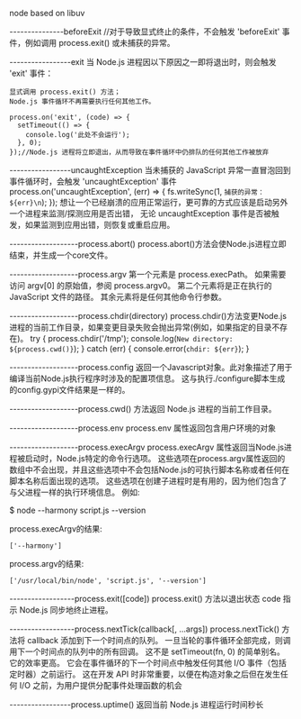 node based on libuv




---------------beforeExit 
//对于导致显式终止的条件，不会触发 'beforeExit' 事件，例如调用 process.exit() 或未捕获的异常。

-----------------exit
当 Node.js 进程因以下原因之一即将退出时，则会触发 'exit' 事件：

    显式调用 process.exit() 方法；
    Node.js 事件循环不再需要执行任何其他工作。

    process.on('exit', (code) => {
	  setTimeout(() => {
	    console.log('此处不会运行');
	  }, 0);
	});//Node.js 进程将立即退出，从而导致在事件循环中仍排队的任何其他工作被放弃

-----------------uncaughtException
当未捕获的 JavaScript 异常一直冒泡回到事件循环时，会触发 'uncaughtException' 事件
	process.on('uncaughtException', (err) => {
	  fs.writeSync(1, `捕获的异常：${err}\n`);
	});
想让一个已经崩溃的应用正常运行，更可靠的方式应该是启动另外一个进程来监测/探测应用是否出错， 无论 uncaughtException 事件是否被触发，如果监测到应用出错，则恢复或重启应用。

-------------------process.abort()
process.abort()方法会使Node.js进程立即结束，并生成一个core文件。

-------------------process.argv
第一个元素是 process.execPath。 如果需要访问 argv[0] 的原始值，参阅 process.argv0。 第二个元素将是正在执行的 JavaScript 文件的路径。 其余元素将是任何其他命令行参数。

-------------------process.chdir(directory)
process.chdir()方法变更Node.js进程的当前工作目录，如果变更目录失败会抛出异常(例如，如果指定的目录不存在)。
try {
  process.chdir('/tmp');
  console.log(`New directory: ${process.cwd()}`);
} catch (err) {
  console.error(`chdir: ${err}`);
}

-------------------process.config
返回一个Javascript对象。此对象描述了用于编译当前Node.js执行程序时涉及的配置项信息。 这与执行./configure脚本生成的config.gypi文件结果是一样的。

-------------------process.cwd()
方法返回 Node.js 进程的当前工作目录。

-------------------process.env
process.env 属性返回包含用户环境的对象

-------------------process.execArgv
process.execArgv 属性返回当Node.js进程被启动时，Node.js特定的命令行选项。 这些选项在process.argv属性返回的数组中不会出现，并且这些选项中不会包括Node.js的可执行脚本名称或者任何在脚本名称后面出现的选项。 这些选项在创建子进程时是有用的，因为他们包含了与父进程一样的执行环境信息。
例如:

$ node --harmony script.js --version

process.execArgv的结果:

	['--harmony']

process.argv的结果:

	['/usr/local/bin/node', 'script.js', '--version']

------------------process.exit([code])
process.exit() 方法以退出状态 code 指示 Node.js 同步地终止进程。

------------------process.nextTick(callback[, ...args])
process.nextTick() 方法将 callback 添加到下一个时间点的队列。 一旦当轮的事件循环全部完成，则调用下一个时间点的队列中的所有回调。
这不是 setTimeout(fn, 0) 的简单别名。 它的效率更高。 它会在事件循环的下一个时间点中触发任何其他 I/O 事件（包括定时器）之前运行。
这在开发 API 时非常重要，以便在构造对象之后但在发生任何 I/O 之前，为用户提供分配事件处理函数的机会

-----------------process.uptime()
返回当前 Node.js 进程运行时间秒长
